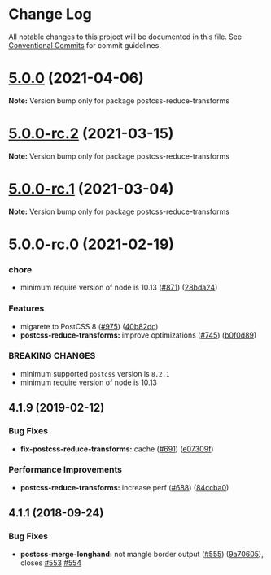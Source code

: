 # Change Log

All notable changes to this project will be documented in this file.
See [Conventional Commits](https://conventionalcommits.org) for commit guidelines.

# [5.0.0](https://github.com/cssnano/cssnano/compare/postcss-reduce-transforms@5.0.0-rc.2...postcss-reduce-transforms@5.0.0) (2021-04-06)

**Note:** Version bump only for package postcss-reduce-transforms





# [5.0.0-rc.2](https://github.com/cssnano/cssnano/compare/postcss-reduce-transforms@5.0.0-rc.1...postcss-reduce-transforms@5.0.0-rc.2) (2021-03-15)

**Note:** Version bump only for package postcss-reduce-transforms





# [5.0.0-rc.1](https://github.com/cssnano/cssnano/compare/postcss-reduce-transforms@5.0.0-rc.0...postcss-reduce-transforms@5.0.0-rc.1) (2021-03-04)

**Note:** Version bump only for package postcss-reduce-transforms





# 5.0.0-rc.0 (2021-02-19)


### chore

* minimum require version of node is 10.13 ([#871](https://github.com/cssnano/cssnano/issues/871)) ([28bda24](https://github.com/cssnano/cssnano/commit/28bda243e32ce3ba89b3c358a5f78727b3732f11))


### Features

* migarete to PostCSS 8 ([#975](https://github.com/cssnano/cssnano/issues/975)) ([40b82dc](https://github.com/cssnano/cssnano/commit/40b82dca7f53ac02cd4fe62846dec79b898ccb49))
* **postcss-reduce-transforms:** improve optimizations ([#745](https://github.com/cssnano/cssnano/issues/745)) ([b0f0d89](https://github.com/cssnano/cssnano/commit/b0f0d892316d7b77e8033a6dc8d67745043a5072))


### BREAKING CHANGES

* minimum supported `postcss` version is `8.2.1`
* minimum require version of node is 10.13



## 4.1.9 (2019-02-12)


### Bug Fixes

* **fix-postcss-reduce-transforms:** cache ([#691](https://github.com/cssnano/cssnano/issues/691)) ([e07309f](https://github.com/cssnano/cssnano/commit/e07309ff0c07fb36ef2340bbed6b3aee3dad18be))


### Performance Improvements

* **postcss-reduce-transforms:** increase perf ([#688](https://github.com/cssnano/cssnano/issues/688)) ([84ccba0](https://github.com/cssnano/cssnano/commit/84ccba00cead30e80510525cbcd27ba259c26065))



## 4.1.1 (2018-09-24)


### Bug Fixes

* **postcss-merge-longhand:** not mangle border output ([#555](https://github.com/cssnano/cssnano/issues/555)) ([9a70605](https://github.com/cssnano/cssnano/commit/9a706050b621e7795a9bf74eb7110b5c81804ffe)), closes [#553](https://github.com/cssnano/cssnano/issues/553) [#554](https://github.com/cssnano/cssnano/issues/554)
